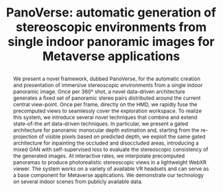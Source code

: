 ---
# this file is written in YAML http://docs.ansible.com/ansible/latest/YAMLSyntax.html
# all lines with a leading sharp are comments and will not be compiled
# longer blocks of text should start with a a leading > to escape all special characters

# URL handle for generated webpage
slug:       panoverse

#specifies layout to be used for page generation (do not modify)
layout:     publication

#publication title
title:      >
   PanoVerse: automatic generation of stereoscopic environments from single indoor panoramic images for Metaverse applications
   
#include in selected publications on front page (optional, delete line if not applicable)
display:	selected

#list all publication authors in correct order (please check the spelling is identical to your personal page)
authors:
 - Giovanni Pintore
 - Alberto Jaspe-Villanueva
 - Markus Hadwiger
 - Enrico Gobbetti
 - Jens Schneider
 - Marco Agus
 
#insert publication venue (displayed on publication page)
venue:      >
   ACM SIGGRAPH Web3D

#insert short venue (displayed in box in publication list)
shortvenue: >
   Web3D 2023

#specify publication year
year:       2023

#insert abstract of publication
abstract:   >
   We present a novel framework, dubbed PanoVerse, for the automatic creation and presentation of immersive stereoscopic environments from a single indoor panoramic image. Once per 360° shot, a novel data-driven architecture generates a fixed set of panoramic stereo pairs distributed around the current central view-point. Once per frame, directly on the HMD, we rapidly fuse the precomputed views to seamlessly cover the exploration workspace. To realize this system, we introduce several novel techniques that combine and extend state-of-the art data-driven techniques. In particular, we present a gated architecture for panoramic monocular depth estimation and, starting from the re-projection of visible pixels based on predicted depth, we exploit the same gated architecture for inpainting the occluded and disoccluded areas, introducing a mixed GAN with self-supervised loss to evaluate the stereoscopic consistency of the generated images. At interactive rates, we interpolate precomputed panoramas to produce photorealistic stereoscopic views in a lightweight WebXR viewer. The system works on a variety of available VR headsets and can serve as a base component for Metaverse applications. We demonstrate our technology on several indoor scenes from publicly available data.
   
#link to hi-res teaser image of publication (please make sure the image is wide, e.g. aspect ratio between 4:2 and 4:1)
teaser:     './publications/2023-pintore_jaspe-panoverse-teaser.png'
   
#link to smaller thumbnail image of publication (please make sure the aspect ratio is 3:2, suggested size is 150x100px)
thumbnail:  './publications/2023-pintore_jaspe-panoverse-thumb.jpg'

#link to publication video (optional): you can either upload the video to our website (insert local link) or host it on youtube or vimeo (in this case insert the youtube/vimeo link)
#video:      'https://vimeo.com/458350874'

#link to talk video (optional): you can either upload the video to our website (insert local link) or host it on youtube or vimeo (in this case insert the youtube/vimeo link)
#talk:       'https://www.youtube.com/watch?v=3WW2Bdg5tY8'

#link to publication pdf (optional)
pdf:        './publications/2023-pintore_jaspe-panoverse.pdf'

#link to appendix pdf (optional)
#pdfsupp:   'https://arxiv.org/pdf/2306.06925.pdf'

#insert citation. please format citation by inserting <br> at line breaks, &nbsp;&nbsp; will insert a tab character to prettify the citation
citation:   >
  @article{PintoreAndJaspe2023Panoverse,<br>
   &nbsp;&nbsp;title = {PanoVerse: automatic generation of stereoscopic environments from single indoor panoramic images for Metaverse applications},<br>
   &nbsp;&nbsp;author = {Pintore, Giovanni and Jaspe-Villanueva, Alberto and Hadwiger, Markus and Gobbetti, Enrico and Schneider, Jens and Agus, Marco},<br>
   &nbsp;&nbsp;booktitle = {Proc. Web3D 2023 - 28th International ACM Conference on 3D Web Technology},<br>
   &nbsp;&nbsp;month = {October},<br>
   &nbsp;&nbsp;year = {2023},<br>
   &nbsp;&nbsp;doi = {10.1145/3611314.3615914},<br>
  }

#insert links to additional material for the publication (optional)
#links need a title, a URL and a type (this defines the link icon) which can be one of the following values: code, archive, files, slides or text (this is the default icon)
links: 
- title: Publisher version
  type:  web
  url:   'https://doi.org/10.1145/3611314.3615914'
#- title: arXiv paper
#  type:  pdf
#  url:   'https://arxiv.org/pdf/2306.06925.pdf'
# - title: Code
#   type:  github
#   url:   'https://github.com/vccvisualization/killingsurfaces'
 
---